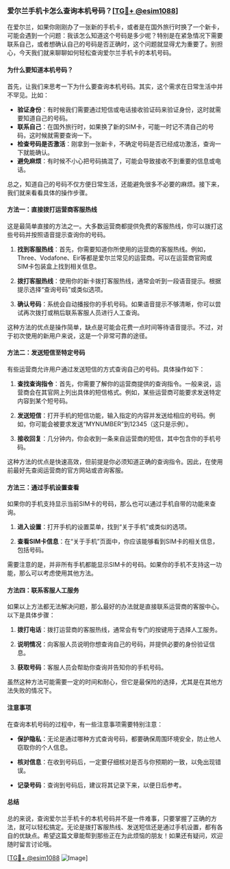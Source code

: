 ### 爱尔兰手机卡怎么查询本机号码？[[TG💪+ @esim1088](https://t.me/s/esim1088)]

在爱尔兰，如果你刚刚办了一张新的手机卡，或者是在国外旅行时换了一个新卡，可能会遇到一个问题：我该怎么知道这个号码是多少呢？特别是在紧急情况下需要联系自己，或者想确认自己的号码是否正确时，这个问题就显得尤为重要了。别担心，今天我们就来聊聊如何轻松查询爱尔兰手机卡的本机号码。

#### 为什么要知道本机号码？

首先，让我们来思考一下为什么要查询本机号码。其实，这个需求在日常生活中并不罕见。比如：

- **验证身份**：有时候我们需要通过短信或电话接收验证码来验证身份，这时就需要知道自己的号码。
- **联系自己**：在国外旅行时，如果换了新的SIM卡，可能一时记不清自己的号码，这时候就需要查询一下。
- **检查号码是否激活**：刚拿到一张新卡，不确定号码是否已经成功激活，查询一下就能确认。
- **避免麻烦**：有时候不小心把号码搞混了，可能会导致接收不到重要的信息或电话。

总之，知道自己的号码不仅方便日常生活，还能避免很多不必要的麻烦。接下来，我们就来看看具体的操作步骤。

#### 方法一：直接拨打运营商客服热线

这是最简单直接的方法之一。大多数运营商都提供免费的客服热线，你可以拨打这些号码并按照语音提示查询你的号码。

1. **找到客服热线**：首先，你需要知道你所使用的运营商的客服热线。例如，Three、Vodafone、Eir等都是爱尔兰常见的运营商。可以在运营商官网或SIM卡包装盒上找到相关信息。
   
2. **拨打客服热线**：使用你的新卡拨打客服热线，通常会听到一段语音提示。根据提示选择“查询号码”或类似选项。

3. **确认号码**：系统会自动播报你的手机号码。如果语音提示不够清晰，你可以尝试再次拨打或稍后联系客服人员进行人工查询。

这种方法的优点是操作简单，缺点是可能会花费一点时间等待语音提示。不过，对于初次使用的新用户来说，这是一个非常可靠的途径。

#### 方法二：发送短信至特定号码

有些运营商允许用户通过发送短信的方式查询自己的号码。具体操作如下：

1. **查找查询指令**：首先，你需要了解你的运营商提供的查询指令。一般来说，运营商会在其官网上列出具体的短信格式。例如，某些运营商可能要求发送特定内容到某个短号码。

2. **发送短信**：打开手机的短信功能，输入指定的内容并发送给相应的号码。例如，你可能会被要求发送“MYNUMBER”到12345（这只是示例）。

3. **接收回复**：几分钟内，你会收到一条来自运营商的短信，其中包含你的手机号码。

这种方法的优点是快速高效，但前提是你必须知道正确的查询指令。因此，在使用前最好先查阅运营商的官方网站或咨询客服。

#### 方法三：通过手机设置查看

如果你的手机支持显示当前SIM卡的号码，那么也可以通过手机自带的功能来查询。

1. **进入设置**：打开手机的设置菜单，找到“关于手机”或类似的选项。

2. **查看SIM卡信息**：在“关于手机”页面中，你应该能够看到SIM卡的相关信息，包括号码。

需要注意的是，并非所有手机都能显示SIM卡的号码。如果你的手机不支持这一功能，那么可以考虑使用其他方法。

#### 方法四：联系客服人工服务

如果以上方法都无法解决问题，那么最好的办法就是直接联系运营商的客服中心。以下是具体步骤：

1. **拨打电话**：拨打运营商的客服热线，通常会有专门的按键用于选择人工服务。

2. **说明情况**：向客服人员说明你想查询自己的号码，并提供必要的身份验证信息。

3. **获取号码**：客服人员会帮助你查询并告知你的手机号码。

虽然这种方法可能需要一定的时间和耐心，但它是最保险的选择，尤其是在其他方法失败的情况下。

#### 注意事项

在查询本机号码的过程中，有一些注意事项需要特别注意：

- **保护隐私**：无论是通过哪种方式查询号码，都要确保周围环境安全，防止他人窃取你的个人信息。
  
- **核对信息**：在收到号码后，一定要仔细核对是否与你预期的一致，以免出现错误。

- **记录号码**：查询到号码后，建议将其记录下来，以便日后参考。

#### 总结

总的来说，查询爱尔兰手机卡的本机号码并不是一件难事，只要掌握了正确的方法，就可以轻松搞定。无论是拨打客服热线、发送短信还是通过手机设置，都有各自的优缺点。希望这篇文章能帮到那些正在为此烦恼的朋友！如果还有疑问，欢迎随时留言讨论哦。

[[TG💪+ @esim1088](https://t.me/s/esim1088) ![Image](https://i.postimg.cc/4NQfJmqS/Snipaste-2025-05-13-00-14-12.png)]